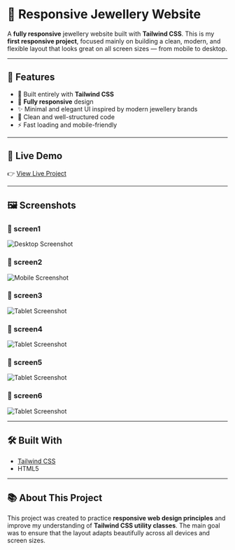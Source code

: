 # 💎 Responsive Jewellery Website

A **fully responsive** jewellery website built with **Tailwind CSS**.
This is my **first responsive project**, focused mainly on building a clean, modern, and flexible layout that looks great on all screen sizes — from mobile to desktop.

---

## 🌟 Features

- 💠 Built entirely with **Tailwind CSS**
- 📱 **Fully responsive** design
- ✨ Minimal and elegant UI inspired by modern jewellery brands
- 🧭 Clean and well-structured code
- ⚡ Fast loading and mobile-friendly

---

## 🚀 Live Demo

👉 [View Live Project](https://pegahmobasheri.github.io/Responsive-Jewellery-Website/)


---

## 🖼️ Screenshots

### 🧩 screen1
![Desktop Screenshot](./screenshots/desktop-view.png)

### 🧩 screen2
![Mobile Screenshot](./screenshots/mobile-view.png)

### 🧩 screen3
![Tablet Screenshot](./screenshots/tablet-view.png)

### 🧩 screen4
![Tablet Screenshot](./screenshots/tablet-view.png)

### 🧩 screen5
![Tablet Screenshot](./screenshots/tablet-view.png)

### 🧩 screen6
![Tablet Screenshot](./screenshots/tablet-view.png)


---


## 🛠️ Built With

- [Tailwind CSS](https://tailwindcss.com/)
- HTML5

---

## 📚 About This Project

This project was created to practice **responsive web design principles** and improve my understanding of **Tailwind CSS utility classes**.
The main goal was to ensure that the layout adapts beautifully across all devices and screen sizes.

